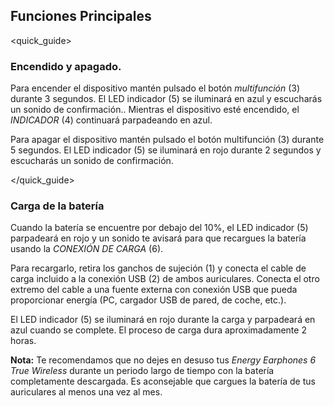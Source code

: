 ## Funciones Principales
<quick_guide>
### Encendido y apagado.

Para encender el dispositivo mantén pulsado el botón *multifunción* (3) durante 3 segundos. El LED indicador (5) se iluminará en azul y escucharás un sonido de confirmación.. Mientras el dispositivo esté encendido, el *INDICADOR* (4) continuará parpadeando en azul. 

Para apagar el dispositivo mantén pulsado el botón multifunción (3) durante 5 segundos. El LED indicador (5) se iluminará en rojo durante 2 segundos y escucharás un sonido de confirmación.

</quick_guide>

### Carga de la batería

Cuando la batería se encuentre por debajo del 10%, el LED indicador (5) parpadeará en rojo y un sonido te avisará para que recargues la batería usando la *CONEXIÓN DE CARGA* (6). 

Para recargarlo, retira los ganchos de sujeción (1) y conecta el cable de carga incluido a la conexión USB (2) de ambos auriculares. Conecta el otro extremo del cable a una fuente externa con conexión USB que pueda proporcionar energía (PC, cargador USB de pared, de coche, etc.).

El LED indicador (5) se iluminará en rojo durante la carga y parpadeará en azul cuando se complete. El proceso de carga dura aproximadamente 2 horas.


**Nota:** Te recomendamos que no dejes en desuso tus *Energy Earphones 6 True Wireless* durante un periodo largo de tiempo con la batería completamente descargada. Es aconsejable que cargues la batería de tus auriculares al menos una vez al mes.
